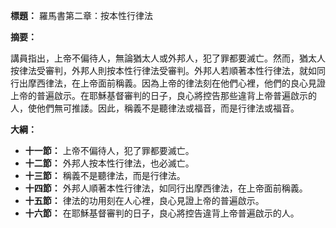 **標題：** 羅馬書第二章：按本性行律法

**摘要：**

講員指出，上帝不偏待人，無論猶太人或外邦人，犯了罪都要滅亡。然而，猶太人按律法受審判，外邦人則按本性行律法受審判。外邦人若順著本性行律法，就如同行出摩西律法，在上帝面前稱義。因為上帝的律法刻在他們心裡，他們的良心見證上帝的普遍啟示。在耶穌基督審判的日子，良心將控告那些違背上帝普遍啟示的人，使他們無可推諉。因此，稱義不是聽律法或福音，而是行律法或福音。

**大綱：**

* **十一節：** 上帝不偏待人，犯了罪都要滅亡。
* **十二節：** 外邦人按本性行律法，也必滅亡。
* **十三節：** 稱義不是聽律法，而是行律法。
* **十四節：** 外邦人順著本性行律法，如同行出摩西律法，在上帝面前稱義。
* **十五節：** 律法的功用刻在人心裡，良心見證上帝的普遍啟示。
* **十六節：** 在耶穌基督審判的日子，良心將控告違背上帝普遍啟示的人。